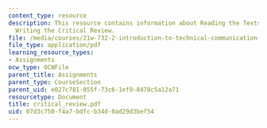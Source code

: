 ```yaml
---
content_type: resource
description: This resource contains information about Reading the Texts Critically,
  Writing the Critical Review.
file: /media/courses/21w-732-2-introduction-to-technical-communication-ethics-in-science-and-technology-fall-2006/07d3c750f4a7bdfcb34d0ad29d3bef54_critical_review.pdf
file_type: application/pdf
learning_resource_types:
- Assignments
ocw_type: OCWFile
parent_title: Assignments
parent_type: CourseSection
parent_uid: e027c781-055f-73c6-1ef9-8478c5a12a71
resourcetype: Document
title: critical_review.pdf
uid: 07d3c750-f4a7-bdfc-b34d-0ad29d3bef54
---
```

